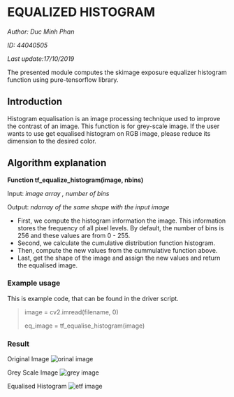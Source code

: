 # EQUALIZED HISTOGRAM

_Author: Duc Minh Phan_ 

_ID: 44040505_

_Last update:17/10/2019_

The presented module computes the skimage exposure equalizer histogram function using pure-tensorflow library. 

## Introduction

Histogram equalisation is an image processing technique used to improve the contrast of an image. 
This function is for grey-scale image. If the user wants to use get equalised histogram on RGB image, please reduce its dimension to the desired color.


## Algorithm explanation

__Function tf_equalize_histogram(image, nbins)__

Input: _image array , number of bins_



Output: _ndarray of the same shape with the input image_

- First, we compute the histogram information the image. This information stores the frequency of all pixel levels. By default, the number of bins is 256 and these values are from 0 - 255.
- Second, we calculate the cumulative distribution function histogram. 
- Then, compute the new values from the cummulative function above.
- Last, get the shape of the image and assign the new values and return the equalised image.	

### Example usage

This is example code, that can be found in the driver script.
> image = cv2.imread(filename, 0)
> 
> eq_image = tf_equalise_histogram(image) 


### Result

Original Image
![orinal image](https://github.com/ethanphan3993/PatternFlow/blob/topic-algorithms/exposure/source/dog1.jpg)

Grey Scale Image
![grey image](https://github.com/ethanphan3993/PatternFlow/blob/topic-algorithms/exposure/source/original_grey.jpg)

Equalised Histogram
![etf image](https://github.com/ethanphan3993/PatternFlow/blob/topic-algorithms/exposure/source/etf_dog.jpg)






